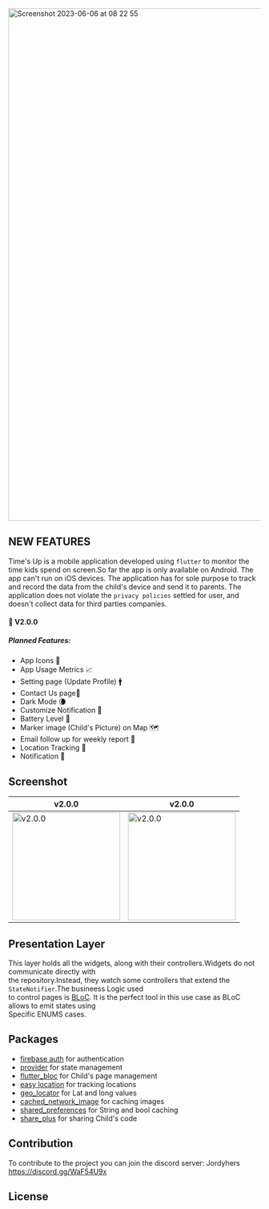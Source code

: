 
<img width="1023" alt="Screenshot 2023-06-06 at 08 22 55" src="https://github.com/JordyHers-org/Times-up-flutter/assets/49708438/fb33eb58-8fad-4f75-a2c5-9c892525c294">




 ## NEW FEATURES 
 
Time's Up is a mobile application developed using `flutter` to monitor the time kids 
spend on screen.So far the app is only available on Android. The app can't run on iOS devices.
The application has for sole purpose to track and record the data from the child's
device and send it to parents. The application does not violate the `privacy policies`
settled for user, and doesn't collect data for third parties companies. 

 ####  🚀 V2.0.0 
 
 ##### Planned Features: 
- App Icons 📱  
- App Usage Metrics 📈 
- Setting page (Update Profile) 🚹
- Contact Us page📩
- Dark Mode 🌘
- Customize Notification 📳
- Battery Level 📶
- Marker image (Child's Picture) on Map 🗺
- Email follow up for weekly report 📨
- Location Tracking 📍
- Notification 🔔 


## Screenshot

|  v2.0.0 | v2.0.0 |
| ------------- |------------- |
| <img width="215" alt="v2.0.0" src="https://github.com/JordyHers-org/Times-up-flutter/assets/49708438/1354eed0-dc20-4083-9b24-fe7fc26649fd"> | <img width="215" alt="v2.0.0" src="https://github.com/JordyHers-org/Times-up-flutter/assets/49708438/496fcdb6-adf9-48d3-9413-b4e2c781a3d7"> 



## Presentation Layer

This layer holds all the widgets, along with their controllers.Widgets do not communicate directly with <br>
the repository.Instead, they watch some controllers that extend the `StateNotifier`.The busineess Logic used <br>
to control pages is [BLoC](https://bloclibrary.dev/#/). It is the perfect tool in this use case as BLoC allows to emit states using <br>
Specific ENUMS cases.


## Packages 

- [firebase auth](https://pub.dev/packages/firebase_auth) for authentication
- [provider](https://pub.dev/packages/provider) for state management
- [flutter_bloc](https://pub.dev/packages/flutter_bloc) for Child's page management
- [easy location](https://pub.dev/packages/easy_location) for tracking locations
- [geo_locator](https://pub.dev/packages/geo_locator) for Lat and long values
- [cached_network_image](https://pub.dev/packages/cached_network_image) for caching images
- [shared_preferences](https://pub.dev/packages/shared_preferences) for String and bool caching
- [share_plus](https://pub.dev/packages/share_plus) for sharing Child's code

## Contribution 

To contribute to the project you can join the discord server:
Jordyhers https://discord.gg/WaF54U9x 


## License 



